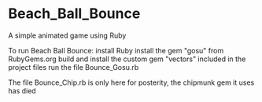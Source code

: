 # Beach_Ball_Bounce
A simple animated game using Ruby

To run Beach Ball Bounce:
install Ruby
install the gem "gosu" from RubyGems.org
build and install the custom gem "vectors" included in the project files
run the file Bounce_Gosu.rb

The file Bounce_Chip.rb is only here for posterity, the chipmunk gem it uses has died

